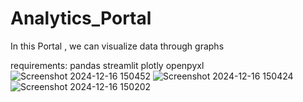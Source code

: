 # Analytics_Portal
In this Portal , we can visualize data through graphs

requirements:
pandas
streamlit
plotly
openpyxl
![Screenshot 2024-12-16 150452](https://github.com/user-attachments/assets/5e7d9dc0-f23e-45c8-8301-da4272525f91)
![Screenshot 2024-12-16 150424](https://github.com/user-attachments/assets/085df50d-e251-4780-960b-ee19fd5ae8cc)
![Screenshot 2024-12-16 150202](https://github.com/user-attachments/assets/480cc9dd-5b2c-496a-8e96-23d2e8833875)


